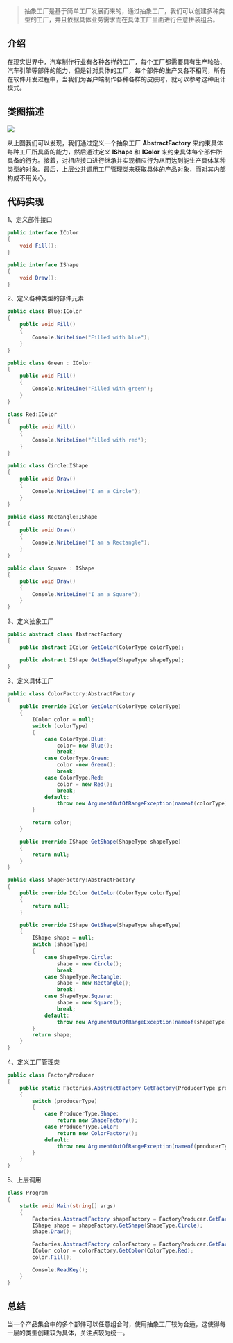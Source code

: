 ﻿> 抽象工厂是基于简单工厂发展而来的，通过抽象工厂，我们可以创建多种类型的工厂，并且依据具体业务需求而在具体工厂里面进行任意拼装组合。

## 介绍

在现实世界中，汽车制作行业有各种各样的工厂，每个工厂都需要具有生产轮胎、汽车引擎等部件的能力，但是针对具体的工厂，每个部件的生产又各不相同，所有在软件开发过程中，当我们为客户端制作各种各样的皮肤时，就可以参考这种设计模式。

## 类图描述

![](https://img2018.cnblogs.com/blog/749711/201811/749711-20181110165736897-1166188478.png)

从上图我们可以发现，我们通过定义一个抽象工厂 **AbstractFactory** 来约束具体每种工厂所具备的能力，然后通过定义 **IShape** 和 **IColor** 来约束具体每个部件所具备的行为。接着，对相应接口进行继承并实现相应行为从而达到能生产具体某种类型的对象。最后，上层公共调用工厂管理类来获取具体的产品对象，而对其内部构成不用关心。

## 代码实现

1、定义部件接口

```C#
public interface IColor
{
    void Fill();
}

public interface IShape
{
    void Draw();
}
```

2、定义各种类型的部件元素

```C#
public class Blue:IColor
{
    public void Fill()
    {
        Console.WriteLine("Filled with blue");
    }
}

public class Green : IColor
{
    public void Fill()
    {
        Console.WriteLine("Filled with green");
    }
}

class Red:IColor
{
    public void Fill()
    {
        Console.WriteLine("Filled with red");
    }
}

public class Circle:IShape
{
    public void Draw()
    {
        Console.WriteLine("I am a Circle");
    }
}

public class Rectangle:IShape
{
    public void Draw()
    {
        Console.WriteLine("I am a Rectangle");
    }
}

public class Square : IShape
{
    public void Draw()
    {
        Console.WriteLine("I am a Square");
    }
}
```

3、定义抽象工厂

```C#
public abstract class AbstractFactory
{
    public abstract IColor GetColor(ColorType colorType);

    public abstract IShape GetShape(ShapeType shapeType);
}
```

3、定义具体工厂

```C#
public class ColorFactory:AbstractFactory
{
    public override IColor GetColor(ColorType colorType)
    {
        IColor color = null;
        switch (colorType)
        {
            case ColorType.Blue:
                color= new Blue();
                break;
            case ColorType.Green:
                color =new Green();
                break;
            case ColorType.Red:
                color = new Red();
                break;
            default:
                throw new ArgumentOutOfRangeException(nameof(colorType), colorType, null);
        }

        return color;
    }

    public override IShape GetShape(ShapeType shapeType)
    {
        return null;
    }
}

public class ShapeFactory:AbstractFactory
{
    public override IColor GetColor(ColorType colorType)
    {
        return null;
    }

    public override IShape GetShape(ShapeType shapeType)
    {
        IShape shape = null;
        switch (shapeType)
        {
            case ShapeType.Circle:
                shape = new Circle();
                break;
            case ShapeType.Rectangle:
                shape = new Rectangle();
                break;
            case ShapeType.Square:
                shape = new Square();
                break;
            default:
                throw new ArgumentOutOfRangeException(nameof(shapeType), shapeType, null);
        }
        return shape;
    }
}
```


4、定义工厂管理类

```C#
public class FactoryProducer
{
    public static Factories.AbstractFactory GetFactory(ProducerType producerType)
    {
        switch (producerType)
        {
            case ProducerType.Shape:
                return new ShapeFactory();
            case ProducerType.Color:
                return new ColorFactory();
            default:
                throw new ArgumentOutOfRangeException(nameof(producerType), producerType, null);
        }
    }
}
```

5、上层调用

```C#
class Program
{
    static void Main(string[] args)
    {
        Factories.AbstractFactory shapeFactory = FactoryProducer.GetFactory(ProducerType.Shape);
        IShape shape = shapeFactory.GetShape(ShapeType.Circle);
        shape.Draw();

        Factories.AbstractFactory colorFactory = FactoryProducer.GetFactory(ProducerType.Color);
        IColor color = colorFactory.GetColor(ColorType.Red);
        color.Fill();

        Console.ReadKey();
    }
}
```

## 总结

当一个产品集合中的多个部件可以任意组合时，使用抽象工厂较为合适，这使得每一层的类型创建较为具体，关注点较为统一。